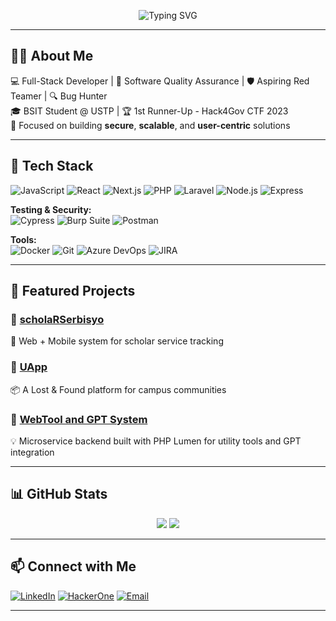 <!-- Profile Banner -->
<p align="center">
  <img src="https://readme-typing-svg.demolab.com?font=Fira+Code&size=24&pause=1000&center=true&vCenter=true&width=435&lines=Hey+there!+I'm+TuftyRairu+%F0%9F%91%8B;Full-Stack+Dev+%7C+QA+Engineer+%7C+Bug+Hunter;Aspiring+Red+Teamer+%7C+Security-Focused" alt="Typing SVG" />
</p>

---

## 👨‍💻 About Me
💻 Full-Stack Developer | 👾 Software Quality Assurance | 🛡️ Aspiring Red Teamer | 🔍 Bug Hunter  
🎓 BSIT Student @ USTP | 🏆 1st Runner-Up - Hack4Gov CTF 2023  
🚀 Focused on building **secure**, **scalable**, and **user-centric** solutions

---

## 🔧 Tech Stack
![JavaScript](https://img.shields.io/badge/-JavaScript-F7DF1E?logo=javascript&logoColor=black&style=flat)
![React](https://img.shields.io/badge/-React-61DAFB?logo=react&logoColor=black&style=flat)
![Next.js](https://img.shields.io/badge/-Next.js-000?logo=next.js&logoColor=white&style=flat)
![PHP](https://img.shields.io/badge/-PHP-777BB4?logo=php&logoColor=white&style=flat)
![Laravel](https://img.shields.io/badge/-Laravel-F55247?logo=laravel&logoColor=white&style=flat)
![Node.js](https://img.shields.io/badge/-Node.js-339933?logo=node.js&logoColor=white&style=flat)
![Express](https://img.shields.io/badge/-Express-000000?logo=express&logoColor=white&style=flat)

**Testing & Security:**  
![Cypress](https://img.shields.io/badge/-Cypress-17202C?logo=cypress&logoColor=white)
![Burp Suite](https://img.shields.io/badge/-Burp%20Suite-FF6F00?logoColor=white)
![Postman](https://img.shields.io/badge/-Postman-FF6C37?logo=postman&logoColor=white)

**Tools:**  
![Docker](https://img.shields.io/badge/-Docker-2496ED?logo=docker&logoColor=white)
![Git](https://img.shields.io/badge/-Git-F05032?logo=git&logoColor=white)
![Azure DevOps](https://img.shields.io/badge/-Azure%20DevOps-0078D7?logo=azuredevops&logoColor=white)
![JIRA](https://img.shields.io/badge/-JIRA-0052CC?logo=jira&logoColor=white)

---

## 📂 Featured Projects

### 🔗 [scholaRSerbisyo](https://github.com/orgs/scholaRSerbisyo/repositories)
📱 Web + Mobile system for scholar service tracking

### 🔗 [UApp](https://github.com/TuftyRairu/UApp)
📦 A Lost & Found platform for campus communities

### 🔗 [WebTool and GPT System](https://github.com/TuftyRairu/WebtoolandGptSystem)
💡 Microservice backend built with PHP Lumen for utility tools and GPT integration

---

## 📊 GitHub Stats

<p align="center">
  <img src="https://github-readme-stats.vercel.app/api?username=TuftyRairu&show_icons=true&theme=radical&count_private=true" />
  <img src="https://github-readme-stats.vercel.app/api/top-langs/?username=TuftyRairu&layout=compact&theme=radical" />
</p>

---

## 📫 Connect with Me

[![LinkedIn](https://img.shields.io/badge/-LinkedIn-0A66C2?logo=linkedin&logoColor=white)](https://www.linkedin.com/in/rhyle-henrick-crausus-181553253/)
[![HackerOne](https://img.shields.io/badge/-HackerOne-EF3AAB?logo=hackerone&logoColor=white)](https://hackerone.com/tuftmist?type=user)
[![Email](https://img.shields.io/badge/-Email-D14836?logo=gmail&logoColor=white)](mailto:craususrhyle@gmail.com)

---
